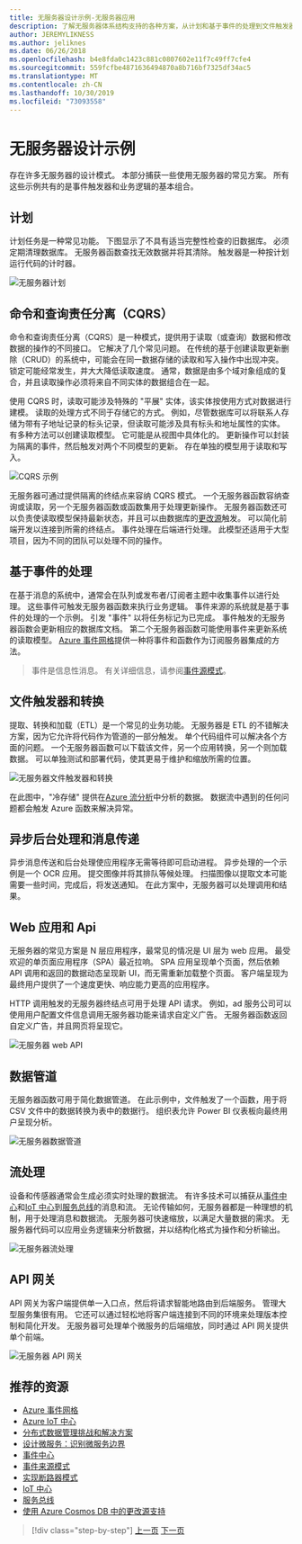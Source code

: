 ```yaml
---
title: 无服务器设计示例-无服务器应用
description: 了解无服务器体系结构支持的各种方案，从计划和基于事件的处理到文件触发器和流进程。
author: JEREMYLIKNESS
ms.author: jeliknes
ms.date: 06/26/2018
ms.openlocfilehash: b4e8fda0c1423c881c0807602e11f7c49ff7cfe4
ms.sourcegitcommit: 559fcfbe4871636494870a8b716bf7325df34ac5
ms.translationtype: MT
ms.contentlocale: zh-CN
ms.lasthandoff: 10/30/2019
ms.locfileid: "73093558"
---
```

# <a name="serverless-design-examples"></a>无服务器设计示例

存在许多无服务器的设计模式。 本部分捕获一些使用无服务器的常见方案。 所有这些示例共有的是事件触发器和业务逻辑的基本组合。

## <a name="scheduling"></a>计划

计划任务是一种常见功能。 下图显示了不具有适当完整性检查的旧数据库。 必须定期清理数据库。 无服务器函数查找无效数据并将其清除。 触发器是一种按计划运行代码的计时器。

![无服务器计划](./media/serverless-scheduling.png)

## <a name="command-and-query-responsibility-segregation-cqrs"></a>命令和查询责任分离（CQRS）

命令和查询责任分离（CQRS）是一种模式，提供用于读取（或查询）数据和修改数据的操作的不同接口。 它解决了几个常见问题。 在传统的基于创建读取更新删除（CRUD）的系统中，可能会在同一数据存储的读取和写入操作中出现冲突。 锁定可能经常发生，并大大降低读取速度。 通常，数据是由多个域对象组成的复合，并且读取操作必须将来自不同实体的数据组合在一起。

使用 CQRS 时，读取可能涉及特殊的 "平展" 实体，该实体按使用方式对数据进行建模。 读取的处理方式不同于存储它的方式。 例如，尽管数据库可以将联系人存储为带有子地址记录的标头记录，但读取可能涉及具有标头和地址属性的实体。 有多种方法可以创建读取模型。 它可能是从视图中具体化的。 更新操作可以封装为隔离的事件，然后触发对两个不同模型的更新。 存在单独的模型用于读取和写入。

![CQRS 示例](./media/cqrs-example.png)

无服务器可通过提供隔离的终结点来容纳 CQRS 模式。 一个无服务器函数容纳查询或读取，另一个无服务器函数或函数集用于处理更新操作。 无服务器函数还可以负责使读取模型保持最新状态，并且可以由数据库的[更改源](https://docs.microsoft.com/azure/cosmos-db/change-feed)触发。 可以简化前端开发以连接到所需的终结点。 事件处理在后端进行处理。 此模型还适用于大型项目，因为不同的团队可以处理不同的操作。

## <a name="event-based-processing"></a>基于事件的处理

在基于消息的系统中，通常会在队列或发布者/订阅者主题中收集事件以进行处理。 这些事件可触发无服务器函数来执行业务逻辑。 事件来源的系统就是基于事件的处理的一个示例。 引发 "事件" 以将任务标记为已完成。 事件触发的无服务器函数会更新相应的数据库文档。 第二个无服务器函数可能使用事件来更新系统的读取模型。 [Azure 事件网格](https://docs.microsoft.com/azure/event-grid/overview)提供一种将事件和函数作为订阅服务器集成的方法。

> 事件是信息性消息。 有关详细信息，请参阅[事件源模式](https://docs.microsoft.com/azure/architecture/patterns/event-sourcing)。

## <a name="file-triggers-and-transformations"></a>文件触发器和转换

提取、转换和加载（ETL）是一个常见的业务功能。 无服务器是 ETL 的不错解决方案，因为它允许将代码作为管道的一部分触发。 单个代码组件可以解决各个方面的问题。 一个无服务器函数可以下载该文件，另一个应用转换，另一个则加载数据。 可以单独测试和部署代码，使其更易于维护和缩放所需的位置。

![无服务器文件触发器和转换](./media/serverless-file-triggers.png)

在此图中，"冷存储" 提供在[Azure 流分析](https://docs.microsoft.com/azure/stream-analytics)中分析的数据。 数据流中遇到的任何问题都会触发 Azure 函数来解决异常。

## <a name="asynchronous-background-processing-and-messaging"></a>异步后台处理和消息传递

异步消息传送和后台处理使应用程序无需等待即可启动进程。 异步处理的一个示例是一个 OCR 应用。 提交图像并将其排队等候处理。 扫描图像以提取文本可能需要一些时间，完成后，将发送通知。 在此方案中，无服务器可以处理调用和结果。

## <a name="web-apps-and-apis"></a>Web 应用和 Api

无服务器的常见方案是 N 层应用程序，最常见的情况是 UI 层为 web 应用。 最受欢迎的单页面应用程序（SPA）最近拉响。 SPA 应用呈现单个页面，然后依赖 API 调用和返回的数据动态呈现新 UI，而无需重新加载整个页面。 客户端呈现为最终用户提供了一个速度更快、响应能力更高的应用程序。

HTTP 调用触发的无服务器终结点可用于处理 API 请求。 例如，ad 服务公司可以使用用户配置文件信息调用无服务器功能来请求自定义广告。 无服务器函数返回自定义广告，并且网页将呈现它。

![无服务器 web API](./media/serverless-web-api.png)

## <a name="data-pipeline"></a>数据管道

无服务器函数可用于简化数据管道。 在此示例中，文件触发了一个函数，用于将 CSV 文件中的数据转换为表中的数据行。 组织表允许 Power BI 仪表板向最终用户呈现分析。

![无服务器数据管道](./media/serverless-data-pipeline.png)

## <a name="stream-processing"></a>流处理

设备和传感器通常会生成必须实时处理的数据流。 有许多技术可以捕获从[事件中心](https://docs.microsoft.com/azure/event-hubs/event-hubs-what-is-event-hubs)和[IoT 中心](https://docs.microsoft.com/azure/iot-hub)到[服务总线](https://docs.microsoft.com/azure/service-bus)的消息和流。 无论传输如何，无服务器都是一种理想的机制，用于处理消息和数据流。 无服务器可快速缩放，以满足大量数据的需求。 无服务器代码可以应用业务逻辑来分析数据，并以结构化格式为操作和分析输出。

![无服务器流处理](./media/serverless-stream-processing.png)

## <a name="api-gateway"></a>API 网关

API 网关为客户端提供单一入口点，然后将请求智能地路由到后端服务。 管理大型服务集很有用。 它还可以通过轻松地将客户端连接到不同的环境来处理版本控制和简化开发。 无服务器可处理单个微服务的后端缩放，同时通过 API 网关提供单个前端。

![无服务器 API 网关](./media/serverless-api-gateway.png)

## <a name="recommended-resources"></a>推荐的资源

- [Azure 事件网格](https://docs.microsoft.com/azure/event-grid/overview)
- [Azure IoT 中心](https://docs.microsoft.com/azure/iot-hub)
- [分布式数据管理挑战和解决方案](../microservices/architect-microservice-container-applications/distributed-data-management.md)
- [设计微服务：识别微服务边界](https://docs.microsoft.com/azure/architecture/microservices/microservice-boundaries)
- [事件中心](https://docs.microsoft.com/azure/event-hubs/event-hubs-what-is-event-hubs)
- [事件来源模式](https://docs.microsoft.com/azure/architecture/patterns/event-sourcing)
- [实现断路器模式](../microservices/implement-resilient-applications/implement-circuit-breaker-pattern.md)
- [IoT 中心](https://docs.microsoft.com/azure/iot-hub)
- [服务总线](https://docs.microsoft.com/azure/service-bus)
- [使用 Azure Cosmos DB 中的更改源支持](https://docs.microsoft.com/azure/cosmos-db/change-feed)

>[!div class="step-by-step"]
>[上一页](serverless-architecture-considerations.md)
>[下一页](azure-serverless-platform.md)
